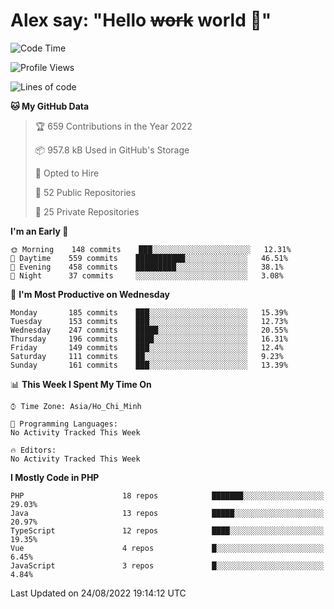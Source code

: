 # Alex say: "Hello ~~work~~ world 🐾"

<!--START_SECTION:waka-->
![Code Time](http://img.shields.io/badge/Code%20Time-838%20hrs%2047%20mins-blue)

![Profile Views](http://img.shields.io/badge/Profile%20Views-1-blue)

![Lines of code](https://img.shields.io/badge/From%20Hello%20World%20I%27ve%20Written-1%20Million%20lines%20of%20code-blue)

**🐱 My GitHub Data** 

> 🏆 659 Contributions in the Year 2022
 > 
> 📦 957.8 kB Used in GitHub's Storage 
 > 
> 💼 Opted to Hire
 > 
> 📜 52 Public Repositories 
 > 
> 🔑 25 Private Repositories  
 > 
**I'm an Early 🐤** 

```text
🌞 Morning    148 commits    ███░░░░░░░░░░░░░░░░░░░░░░   12.31% 
🌆 Daytime    559 commits    ███████████░░░░░░░░░░░░░░   46.51% 
🌃 Evening    458 commits    █████████░░░░░░░░░░░░░░░░   38.1% 
🌙 Night      37 commits     ░░░░░░░░░░░░░░░░░░░░░░░░░   3.08%

```
📅 **I'm Most Productive on Wednesday** 

```text
Monday       185 commits    ███░░░░░░░░░░░░░░░░░░░░░░   15.39% 
Tuesday      153 commits    ███░░░░░░░░░░░░░░░░░░░░░░   12.73% 
Wednesday    247 commits    █████░░░░░░░░░░░░░░░░░░░░   20.55% 
Thursday     196 commits    ████░░░░░░░░░░░░░░░░░░░░░   16.31% 
Friday       149 commits    ███░░░░░░░░░░░░░░░░░░░░░░   12.4% 
Saturday     111 commits    ██░░░░░░░░░░░░░░░░░░░░░░░   9.23% 
Sunday       161 commits    ███░░░░░░░░░░░░░░░░░░░░░░   13.39%

```


📊 **This Week I Spent My Time On** 

```text
⌚︎ Time Zone: Asia/Ho_Chi_Minh

💬 Programming Languages: 
No Activity Tracked This Week

🔥 Editors: 
No Activity Tracked This Week

```

**I Mostly Code in PHP** 

```text
PHP                      18 repos            ███████░░░░░░░░░░░░░░░░░░   29.03% 
Java                     13 repos            █████░░░░░░░░░░░░░░░░░░░░   20.97% 
TypeScript               12 repos            ████░░░░░░░░░░░░░░░░░░░░░   19.35% 
Vue                      4 repos             █░░░░░░░░░░░░░░░░░░░░░░░░   6.45% 
JavaScript               3 repos             █░░░░░░░░░░░░░░░░░░░░░░░░   4.84%

```



 Last Updated on 24/08/2022 19:14:12 UTC
<!--END_SECTION:waka-->
